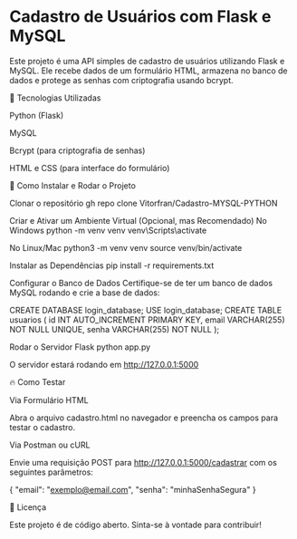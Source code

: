 # Cadastro de Usuários com Flask e MySQL

Este projeto é uma API simples de cadastro de usuários utilizando Flask e MySQL. Ele recebe dados de um formulário HTML, armazena no banco de dados e protege as senhas com criptografia usando bcrypt.

🚀 Tecnologias Utilizadas

Python (Flask)

MySQL

Bcrypt (para criptografia de senhas)

HTML e CSS (para interface do formulário)

📌 Como Instalar e Rodar o Projeto

Clonar o repositório
gh repo clone Vitorfran/Cadastro-MYSQL-PYTHON

Criar e Ativar um Ambiente Virtual (Opcional, mas Recomendado)
No Windows
python -m venv venv venv\Scripts\activate

No Linux/Mac
python3 -m venv venv source venv/bin/activate

Instalar as Dependências
pip install -r requirements.txt

Configurar o Banco de Dados
Certifique-se de ter um banco de dados MySQL rodando e crie a base de dados:

CREATE DATABASE login_database; USE login_database; CREATE TABLE usuarios ( id INT AUTO_INCREMENT PRIMARY KEY, email VARCHAR(255) NOT NULL UNIQUE, senha VARCHAR(255) NOT NULL );

Rodar o Servidor Flask
python app.py

O servidor estará rodando em http://127.0.0.1:5000

🔥 Como Testar

Via Formulário HTML

Abra o arquivo cadastro.html no navegador e preencha os campos para testar o cadastro.

Via Postman ou cURL

Envie uma requisição POST para http://127.0.0.1:5000/cadastrar com os seguintes parâmetros:

{ "email": "exemplo@email.com", "senha": "minhaSenhaSegura" }

📜 Licença

Este projeto é de código aberto. Sinta-se à vontade para contribuir!
